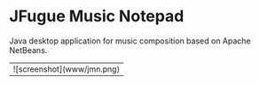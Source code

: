 # JFugue Music Notepad
Java desktop application for music composition based on Apache NetBeans.

<table><tr><td>
![screenshot](www/jmn.png)
</td></tr></table>
